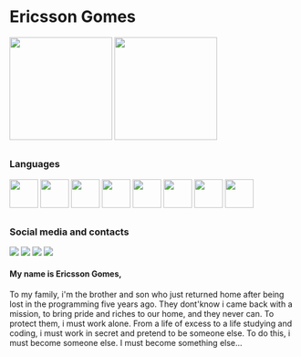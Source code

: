 # Ericsson Gomes

<div>
  <a href="https://github.com/NanoThecnolog"></a>
  <img height="180em" src="https://github-readme-stats.vercel.app/api?username=NanoThecnolog&show_icons=true&theme=tokyonight&include_all_commits=true&count_private=true"/>
  <img height="180em" src="https://github-readme-stats.vercel.app/api/top-langs/?username=NanoThecnolog&layout=compact&langs_count=16&theme=tokyonight"/>
</div>

##
### Languages

<div>
  <img height="50em" src="https://cdn.jsdelivr.net/gh/devicons/devicon@latest/icons/nextjs/nextjs-original.svg" />  
  <img height="50em" src="https://cdn.jsdelivr.net/gh/devicons/devicon@latest/icons/nodejs/nodejs-original.svg" />
  <img height="50em" src="https://cdn.jsdelivr.net/gh/devicons/devicon@latest/icons/react/react-original-wordmark.svg" />
  <img height="50em" src="https://cdn.jsdelivr.net/gh/devicons/devicon@latest/icons/typescript/typescript-plain.svg" />
  <img height="50em" src="https://cdn.jsdelivr.net/gh/devicons/devicon@latest/icons/vuejs/vuejs-original-wordmark.svg" />
  <img height="50em" src="https://cdn.jsdelivr.net/gh/devicons/devicon@latest/icons/javascript/javascript-plain.svg" />
  <img height="50em" src="https://cdn.jsdelivr.net/gh/devicons/devicon@latest/icons/php/php-plain.svg" />
  <img height="50em" src="https://cdn.jsdelivr.net/gh/devicons/devicon@latest/icons/postgresql/postgresql-plain-wordmark.svg" />
</div>

##
### Social media and contacts

<div>
  <a href="https://www.instagram.com/ericsson.costagomes/"><img src="https://img.shields.io/badge/Instagram-E4405F?style=for-the-badge&logo=instagram&logoColor=white"/></a>
  <a href="https://www.facebook.com/ericsson.costagomes"><img src="https://img.shields.io/badge/Facebook-1877F2?style=for-the-badge&logo=facebook&logoColor=white"/></a>
  <a href="https://www.linkedin.com/in/ericssongomes/"><img src="https://img.shields.io/badge/LinkedIn-0077B5?style=for-the-badge&logo=linkedin&logoColor=white"/></a>
  <a href="mailto:contato@ericssongomes.com"><img src="https://img.shields.io/badge/Gmail-D14836?style=for-the-badge&logo=gmail&logoColor=white"/></a>
  
</div>


#### My name is Ericsson Gomes,
To my family, i'm the brother and son who just returned home after being lost in the programming five years ago. They dont'know i came back with a mission, to bring pride and riches to our home, and they never can. To protect them, i must work alone. From a life of excess to a life studying and coding, i must work in secret and pretend to be someone else. To do this, i must become someone else. I must become something else...



<!--
**NanoThecnolog/NanoThecnolog** is a ✨ _special_ ✨ repository because its `README.md` (this file) appears on your GitHub profile.

Here are some ideas to get you started:

- 🔭 Today i'm working with Full Stack web development..
- 🌱 I’m currently learning ...
- 👯 I’m looking to collaborate on ...
- 🤔 I’m looking for help with ...
- 💬 Ask me about ...
- 📫 How to reach me: ...
- 😄 Pronouns: ...
- ⚡ Fun fact: ...
-->
